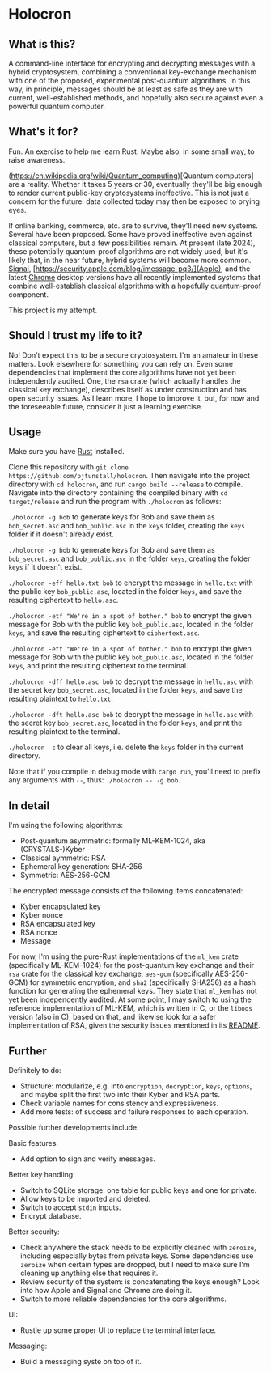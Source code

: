 # Holocron

## What is this?

A command-line interface for encrypting and decrypting messages with a hybrid cryptosystem, combining a conventional key-exchange mechanism with one of the proposed, experimental post-quantum algorithms. In this way, in principle, messages should be at least as safe as they are with current, well-established methods, and hopefully also secure against even a powerful quantum computer.

## What's it for?

Fun. An exercise to help me learn Rust. Maybe also, in some small way, to raise awareness.

(https://en.wikipedia.org/wiki/Quantum_computing)[Quantum computers] are a reality. Whether it takes 5 years or 30, eventually they'll be big enough to render current public-key cryptosystems ineffective. This is not just a concern for the future: data collected today may then be exposed to prying eyes.

If online banking, commerce, etc. are to survive, they'll need new systems. Several have been proposed. Some have proved ineffective even against classical computers, but a few possibilities remain. At present (late 2024), these potentially quantum-proof algorithms are not widely used, but it's likely that, in the near future, hybrid systems will become more common. [Signal](https://signal.org/docs/specifications/pqxdh/), [https://security.apple.com/blog/imessage-pq3/](Apple), and the latest [Chrome](https://blog.chromium.org/2024/05/advancing-our-amazing-bet-on-asymmetric.html) desktop versions have all recently implemented systems that combine well-establish classical algorithms with a hopefully quantum-proof component.

This project is my attempt.

## Should I trust my life to it?

No! Don't expect this to be a secure cryptosystem. I'm an amateur in these matters. Look elsewhere for something you can rely on. Even some dependencies that implement the core algorithms have not yet been independently audited. One, the `rsa` crate (which actually handles the classical key exchange), describes itself as under construction and has open security issues. As I learn more, I hope to improve it, but, for now and the foreseeable future, consider it just a learning exercise.

## Usage

Make sure you have [Rust](https://www.rust-lang.org/tools/install) installed.

Clone this repository with `git clone https://github.com/pjtunstall/holocron`. Then navigate into the project directory with `cd holocron`, and run `cargo build --release` to compile. Navigate into the directory containing the compiled binary with `cd target/release` and run the program with `./holocron` as follows:

`./holocron -g bob` to generate keys for Bob and save them as `bob_secret.asc` and `bob_public.asc` in the `keys` folder, creating the `keys` folder if it doesn't already exist.

`./holocron -g bob` to generate keys for Bob and save them as `bob_secret.asc` and `bob_public.asc` in the folder `keys`, creating the folder `keys` if it doesn't exist.

`./holocron -eff hello.txt bob` to encrypt the message in `hello.txt` with the public key `bob_public.asc`, located in the folder `keys`, and save the resulting ciphertext to `hello.asc`.

`./holocron -etf "We're in a spot of bother." bob` to encrypt the given message for Bob with the public key `bob_public.asc`, located in the folder `keys`, and save the resulting ciphertext to `ciphertext.asc`.

`./holocron -ett "We're in a spot of bother." bob` to encrypt the given message for Bob with the public key `bob_public.asc`, located in the folder `keys`, and print the resulting ciphertext to the terminal.

`./holocron -dff hello.asc bob` to decrypt the message in `hello.asc` with the secret key `bob_secret.asc`, located in the folder `keys`, and save the resulting plaintext to `hello.txt`.

`./holocron -dft hello.asc bob` to decrypt the message in `hello.asc` with the secret key `bob_secret.asc`, located in the folder `keys`, and print the resulting plaintext to the terminal.

`./holocron -c` to clear all keys, i.e. delete the `keys` folder in the current directory.

Note that if you compile in debug mode with `cargo run`, you'll need to prefix any arguments with `--`, thus: `./holocron -- -g bob`.

## In detail

I'm using the following algorithms:

- Post-quantum asymmetric: formally ML-KEM-1024, aka (CRYSTALS-)Kyber
- Classical aymmetric: RSA
- Ephemeral key generation: SHA-256
- Symmetric: AES-256-GCM

The encrypted message consists of the following items concatenated:

- Kyber encapsulated key
- Kyber nonce
- RSA encapsulated key
- RSA nonce
- Message

For now, I'm using the pure-Rust implementations of the `ml_kem` crate (specifically ML-KEM-1024) for the post-quantum key exchange and their `rsa` crate for the classical key exchange, `aes-gcm` (specifically AES-256-GCM) for symmetric encryption, and `sha2` (specifically SHA256) as a hash function for generating the ephemeral keys. They state that `ml_kem` has not yet been independently audited. At some point, I may switch to using the reference implementation of ML-KEM, which is written in C, or the `liboqs` version (also in C), based on that, and likewise look for a safer implementation of RSA, given the security issues mentioned in its [README](https://github.com/RustCrypto/RSA?tab=readme-ov-file#%EF%B8%8Fsecurity-warning).

## Further

Definitely to do:

- Structure: modularize, e.g. into `encryption`, `decryption`, `keys`, `options`, and maybe split the first two into their Kyber and RSA parts.
- Check variable names for consistency and expressiveness.
- Add more tests: of success and failure responses to each operation.

Possible further developments include:

Basic features:

- Add option to sign and verify messages.

Better key handling:

- Switch to SQLite storage: one table for public keys and one for private.
- Allow keys to be imported and deleted.
- Switch to accept `stdin` inputs.
- Encrypt database.

Better security:

- Check anywhere the stack needs to be explicitly cleaned with `zeroize`, including especially bytes from private keys. Some dependencies use `zeroize` when certain types are dropped, but I need to make sure I'm cleaning up anything else that requires it.
- Review security of the system: is concatenating the keys enough? Look into how Apple and Signal and Chrome are doing it.
- Switch to more reliable dependencies for the core algorithms.

UI:

- Rustle up some proper UI to replace the terminal interface.

Messaging:

- Build a messaging syste on top of it.
